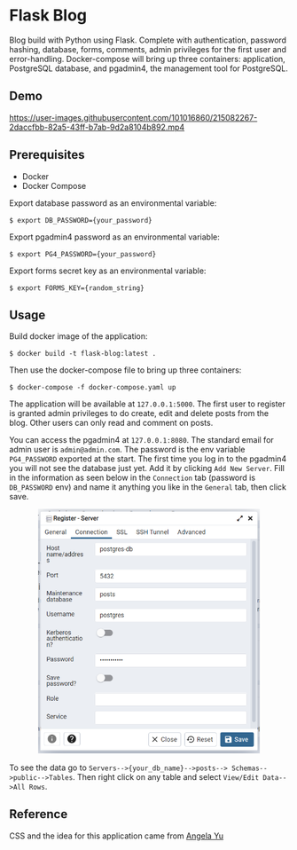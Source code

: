 # Flask Blog

Blog build with Python using Flask. Complete with authentication, password hashing, database, forms, comments, admin privileges for the first user and error-handling. Docker-compose will bring up three containers: application, PostgreSQL database, and pgadmin4, the management tool for PostgreSQL.

## Demo


https://user-images.githubusercontent.com/101016860/215082267-2daccfbb-82a5-43ff-b7ab-9d2a8104b892.mp4


## Prerequisites
* Docker
* Docker Compose

Export database password as an environmental variable:

```shell
$ export DB_PASSWORD={your_password}
```

Export pgadmin4 password as an environmental variable:

```shell
$ export PG4_PASSWORD={your_password}
```

Export forms secret key as an environmental variable:
```shell
$ export FORMS_KEY={random_string}
```

## Usage

Build docker image of the application:

```shell
$ docker build -t flask-blog:latest .
```

Then use the docker-compose file to bring up
three containers:
```shell
$ docker-compose -f docker-compose.yaml up
```

The application will be available at `127.0.0.1:5000`. 
The first user to register is granted admin privileges to
do create, edit and delete posts from the blog. Other users
can only read and comment on posts. 

You can access the pgadmin4 at `127.0.0.1:8080`. The standard
email for admin user is `admin@admin.com`. The password 
is the env variable `PG4_PASSWORD` exported at the start.
The first time you log in to the pgadmin4 you will not see
the database just yet. Add it by clicking `Add New Server`.
Fill in the information as seen below in the `Connection` tab
(password is `DB_PASSWORD` env) and
name it anything you like in the `General` tab, then click save.

<div align="center">
<img src="images/img.png" alt="drawing" width="400"/>
</div>

To see the data go to `Servers-->{your_db_name}-->posts-->
Schemas-->public-->Tables`. Then right click on any table and
select `View/Edit Data-->All Rows`.

## Reference

CSS and the idea for this application came from [Angela Yu](https://github.com/angelabauer)





